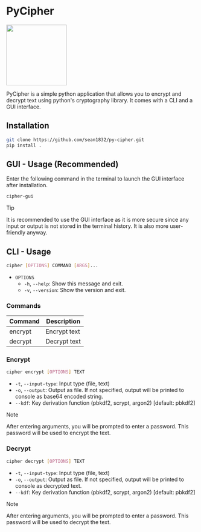 # PyCipher
<img src="https://github.com/sean1832/py-cipher/assets/icon.png" width="160">

PyCipher is a simple python application that allows you to encrypt and decrypt text using python's cryptography library.
It comes with a CLI and a GUI interface.

## Installation
```bash
git clone https://github.com/sean1832/py-cipher.git
pip install .
```

## GUI - Usage (Recommended)
Enter the following command in the terminal to launch the GUI interface after installation.
```bash
cipher-gui
```

> [!TIP]
> It is recommended to use the GUI interface as it is more secure since any input or output is not stored in the terminal history.
> It is also more user-friendly anyway.

## CLI - Usage
```bash
cipher [OPTIONS] COMMAND [ARGS]...
```
- `OPTIONS`
  - `-h`, `--help`: Show this message and exit.
  - `-v`, `--version`: Show the version and exit.
  

### Commands
| Command | Description  |
| ------- | ------------ |
| encrypt | Encrypt text |
| decrypt | Decrypt text |

### Encrypt
```bash
cipher encrypt [OPTIONS] TEXT
```
- `-t`, `--input-type`: Input type (file, text)
- `-o`, `--output`: Output as file. If not specified, output will be printed to console as base64 encoded string.
- `--kdf`: Key derivation function (pbkdf2, scrypt, argon2) [default: pbkdf2]

> [!NOTE]
> After entering arguments, you will be prompted to enter a password. This password will be used to encrypt the text.


### Decrypt
```bash
cipher decrypt [OPTIONS] TEXT
```
- `-t`, `--input-type`: Input type (file, text)
- `-o`, `--output`: Output as file. If not specified, output will be printed to console as decrypted text.
- `--kdf`: Key derivation function (pbkdf2, scrypt, argon2) [default: pbkdf2]

> [!NOTE]
> After entering arguments, you will be prompted to enter a password. This password will be used to decrypt the text.

